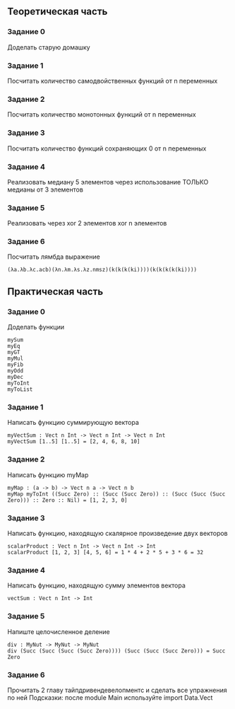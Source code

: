 ## Теоретическая часть
### Задание 0
Доделать старую домашку

### Задание 1
Посчитать количество самодвойственных функций от n переменных

### Задание 2
Посчитать количество монотонных функций от n переменных

### Задание 3
Посчитать количество функций сохраняющих 0 от n переменных

### Задание 4
Реализовать медиану 5 элементов через использование ТОЛЬКО медианы от 3 элементов

### Задание 5
Реализовать через xor 2 элементов xor n элементов

### Задание 6 
Посчитать лямбда выражение
```
(λa.λb.λc.acb)(λn.λm.λs.λz.nmsz)(k(k(k(ki))))(k(k(k(k(ki))))
```

## Практическая часть

### Задание 0
Доделать функции
```
mySum
myEq
myGT
myMul
myFib
myOdd
myDec
myToInt
myToList
```

### Задание 1
Написать функцию суммирующую вектора
```
myVectSum : Vect n Int -> Vect n Int -> Vect n Int
myVectSum [1..5] [1..5] = [2, 4, 6, 8, 10]
```

### Задание 2
Написать функцию myMap
```
myMap : (a -> b) -> Vect n a -> Vect n b
myMap myToInt ((Succ Zero) :: (Succ (Succ Zero)) :: (Succ (Succ (Succ Zero))) :: Zero :: Nil) = [1, 2, 3, 0]
```

### Задание 3
Написать функцию, находящую скалярное произведение двух векторов
```
scalarProduct : Vect n Int -> Vect n Int -> Int
scalarProduct [1, 2, 3] [4, 5, 6] = 1 * 4 + 2 * 5 + 3 * 6 = 32
```

### Задание 4
Написать функцию, находящую сумму элементов вектора
```
vectSum : Vect n Int -> Int
```

### Задание 5
Напиште целочисленное деление
```
div : MyNut -> MyNut -> MyNut
div (Succ (Succ (Succ (Succ Zero)))) (Succ (Succ (Succ Zero))) = Succ Zero
```

### Задание 6
Прочитать 2 главу тайпдривендевелопментс и сделать все упражнения по ней
Подсказки:
после module Main используйте import Data.Vect
